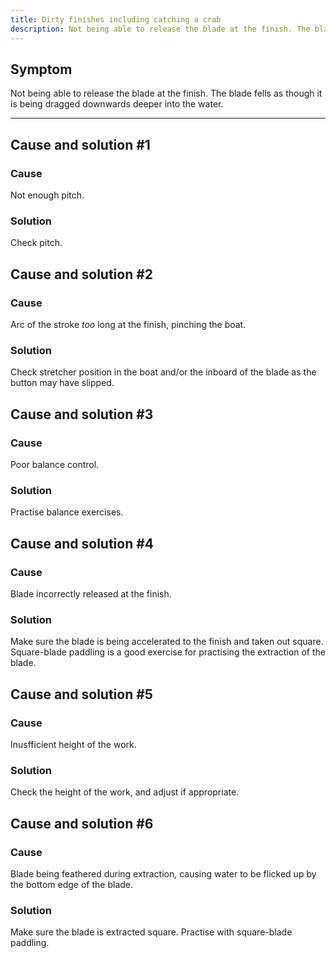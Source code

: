 ```yaml
---
title: Dirty finishes including catching a crab
description: Not being able to release the blade at the finish. The blade fells as though it is being dragged downwards deeper into the water.
---
```


## Symptom

Not being able to release the blade at the finish. The blade fells as though it is being dragged downwards deeper into the water.

---

## Cause and solution #1

### Cause

Not enough pitch.

### Solution

Check pitch.

## Cause and solution #2

### Cause

Arc of the stroke _too_ long at the finish, pinching the boat.

### Solution

Check stretcher position in the boat and/or the inboard of the blade as the button may have slipped.

## Cause and solution #3

### Cause

Poor balance control.

### Solution

Practise balance exercises.

## Cause and solution #4

### Cause

Blade incorrectly released at the finish.

### Solution

Make sure the blade is being accelerated to the finish and taken out square. Square-blade paddling is a good exercise for practising the extraction of the blade.

## Cause and solution #5

### Cause

Inusfficient height of the work.

### Solution

Check the height of the work, and adjust if appropriate.

## Cause and solution #6

### Cause

Blade being feathered during extraction, causing water to be flicked up by the bottom edge of the blade.

### Solution

Make sure the blade is extracted square. Practise with square-blade paddling.